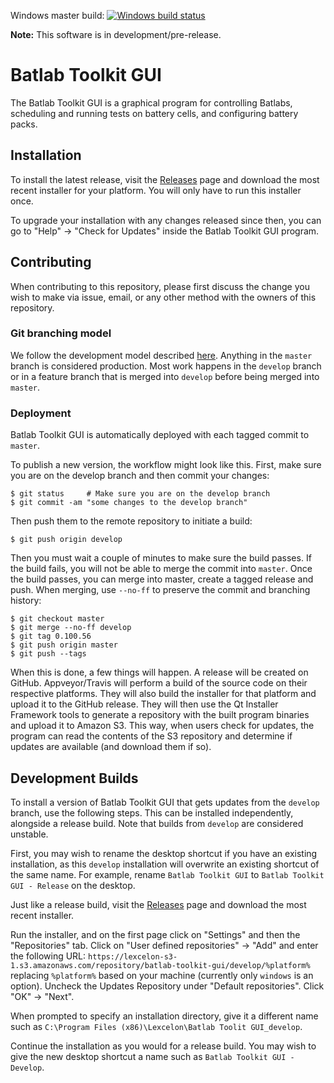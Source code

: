 Windows master build: [![Windows build status](https://ci.appveyor.com/api/projects/status/jptep5c7wytewcx2/branch/master?svg=true)](https://ci.appveyor.com/project/lexcelon/batlab-toolkit-gui/branch/master)

**Note:** This software is in development/pre-release.

# Batlab Toolkit GUI

The Batlab Toolkit GUI is a graphical program for controlling Batlabs, scheduling and running tests on battery cells, and configuring battery packs.

## Installation

To install the latest release, visit the [Releases](https://github.com/Lexcelon/batlab-toolkit-gui/releases) page and download the most recent installer for your platform. You will only have to run this installer once.

To upgrade your installation with any changes released since then, you can go to "Help" -> "Check for Updates" inside the Batlab Toolkit GUI program.

## Contributing

When contributing to this repository, please first discuss the change you wish to make via issue, email, or any other method with the owners of this repository.

### Git branching model

We follow the development model described [here](http://nvie.com/posts/a-successful-git-branching-model/). Anything in the ``master`` branch is considered production. Most work happens in the ``develop`` branch or in a feature branch that is merged into ``develop`` before being merged into ``master``.

### Deployment

Batlab Toolkit GUI is automatically deployed with each tagged commit to ``master``.

To publish a new version, the workflow might look like this. First, make sure you are on the develop branch and then commit your changes:

    $ git status     # Make sure you are on the develop branch
    $ git commit -am "some changes to the develop branch"

Then push them to the remote repository to initiate a build:

    $ git push origin develop

Then you must wait a couple of minutes to make sure the build passes. If the build fails, you will not be able to merge the commit into ``master``. Once the build passes, you can merge into master, create a tagged release and push. When merging, use ``--no-ff`` to preserve the commit and branching history:

    $ git checkout master
    $ git merge --no-ff develop
    $ git tag 0.100.56
    $ git push origin master
    $ git push --tags

When this is done, a few things will happen. A release will be created on GitHub. Appveyor/Travis will perform a build of the source code on their respective platforms. They will also build the installer for that platform and upload it to the GitHub release. They will then use the Qt Installer Framework tools to generate a repository with the built program binaries and upload it to Amazon S3. This way, when users check for updates, the program can read the contents of the S3 repository and determine if updates are available (and download them if so).

## Development Builds

To install a version of Batlab Toolkit GUI that gets updates from the ``develop`` branch, use the following steps. This can be installed independently, alongside a release build. Note that builds from ``develop`` are considered unstable.

First, you may wish to rename the desktop shortcut if you have an existing installation, as this ``develop`` installation will overwrite an existing shortcut of the same name. For example, rename ``Batlab Toolkit GUI`` to ``Batlab Toolkit GUI - Release`` on the desktop.

Just like a release build, visit the [Releases](https://github.com/Lexcelon/batlab-toolkit-gui/releases) page and download the most recent installer.

Run the installer, and on the first page click on "Settings" and then the "Repositories" tab. Click on "User defined repositories" -> "Add" and enter the following URL: ``https://lexcelon-s3-1.s3.amazonaws.com/repository/batlab-toolkit-gui/develop/%platform%`` replacing ``%platform%`` based on your machine (currently only ``windows`` is an option). Uncheck the Updates Repository under "Default repositories". Click "OK" -> "Next".

When prompted to specify an installation directory, give it a different name such as ``C:\Program Files (x86)\Lexcelon\Batlab Toolit GUI_develop``.

Continue the installation as you would for a release build. You may wish to give the new desktop shortcut a name such as ``Batlab Toolkit GUI - Develop``.